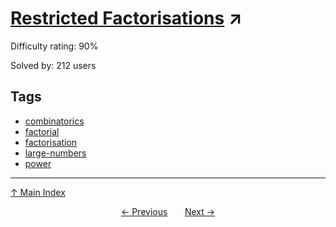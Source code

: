 # [Restricted Factorisations](https://projecteuler.net/problem=636) ↗️

Difficulty rating: 90%

Solved by: 212 users
## Tags

- [combinatorics](../tags/combinatorics.md)
- [factorial](../tags/factorial.md)
- [factorisation](../tags/factorisation.md)
- [large-numbers](../tags/large-numbers.md)
- [power](../tags/power.md)



---

[↑ Main Index](../README.md)


<div align=center><a href='635.md'>← Previous</a> &nbsp;&nbsp; &nbsp;&nbsp;  <a href='637.md'>Next →</a></div>
